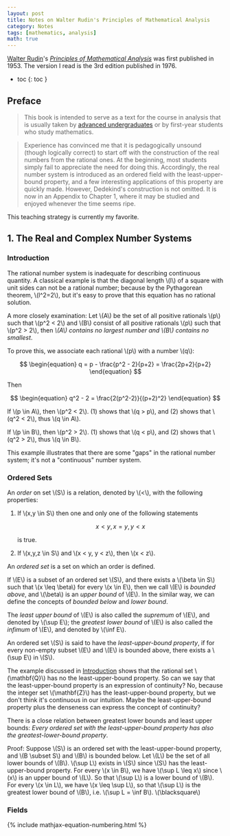 ```yaml
---
layout: post
title: Notes on Walter Rudin's Principles of Mathematical Analysis
category: Notes
tags: [mathematics, analysis]
math: true
---
```

[Walter Rudin](https://www.ams.org/notices/201303/rnoti-p295.pdf)'s [*Principles of Mathematical Analysis*](https://web.math.ucsb.edu/~agboola/teaching/2021/winter/122A/rudin.pdf) was first published in 1953. The version I read is the 3rd edition published in 1976.

- toc
{: toc }

## Preface

> This book is intended to serve as a text for the course in analysis that is usually taken by [advanced undergraduates](https://www.bgsu.edu/graduate/graduate-programs/advanced-undergraduate-status-policies-and-procedures.html) or by first-year students who study mathematics.

> Experience has convinced me that it is pedagogically unsound (though logically correct) to start off with the construction of the real numbers from the rational ones. At the beginning, most students simply fail to appreciate the need for doing this. Accordingly, the real number system is introduced as an ordered field with the least-upper-bound property, and a few interesting applications of this property are quickly made. However, Dedekind's construction is not omitted. It is now in an Appendix to Chapter 1, where it may be studied and enjoyed whenever the time seems ripe.

This teaching strategy is currently my favorite.

## 1. The Real and Complex Number Systems

### Introduction

The rational number system is inadequate for describing continuous quantity. A classical example is that the diagonal length \\(l\\) of a square with unit sides can not be a rational number; because by the Pythagorean theorem, \\(l^2=2\\), but it's easy to prove that this equation has no rational solution.

A more closely examination: Let \\(A\\) be the set of all positive rationals \\(p\\) such that \\(p^2 < 2\\) and \\(B\\) consist of all positive rationals \\(p\\) such that \\(p^2 > 2\\), then *\\(A\\) contains no largest number and \\(B\\) contains no smallest*.

To prove this, we associate each rational \\(p\\) with a number \\(q\\):

$$
\begin{equation}
    q = p - \frac{p^2 - 2}{p+2} = \frac{2p+2}{p+2}
\end{equation}
$$

Then

$$
\begin{equation}
    q^2 - 2 = \frac{2(p^2-2)}{(p+2)^2}
\end{equation}
$$

If \\(p \in A\\), then \\(p^2 < 2\\). (1) shows that \\(q > p\\), and (2) shows that \\(q^2 < 2\\), thus \\(q \in A\\).

If \\(p \in B\\), then \\(p^2 > 2\\). (1) shows that \\(q < p\\), and (2) shows that \\(q^2 > 2\\), thus \\(q \in B\\).

This example illustrates that there are some "gaps" in the rational number system; it's not a "continuous" number system.

### Ordered Sets

An *order* on set \\(S\\) is a relation, denoted by \\(<\\), with the following properties:

1. If \\(x,y \in S\\) then one and only one of the following statements

   $$
   x < y, x = y, y < x
   $$

   is true.

2. If \\(x,y,z \in S\\) and \\(x < y, y < z\\), then \\(x < z\\).

An *ordered set* is a set on which an order is defined.

If \\(E\\) is a subset of an ordered set \\(S\\), and there exists a \\(\beta \in S\\) such that \\(x \leq \beta\\) for every \\(x \in E\\), then we call \\(E\\) is *bounded above*, and \\(\beta\\) is an *upper bound* of \\(E\\). In the similar way, we can define the concepts of *bounded below* and *lower bound*.

The *least upper bound* of \\(E\\) is also called the *supremum* of \\(E\\), and denoted by \\(\sup E\\); the *greatest lower bound* of \\(E\\) is also called the *infimum* of \\(E\\), and denoted by \\(\inf E\\).

An ordered set \\(S\\) is said to have the *least-upper-bound property*, if for every non-empty subset \\(E\\) and \\(E\\) is bounded above, there exists a \\(\sup E\\) in \\(S\\).

The example discussed in [Introduction](#introduction) shows that the rational set \\(\mathbf{Q}\\) has no the least-upper-bound property. So can we say that the least-upper-bound property is an expression of continuity? No, because the integer set \\(\mathbf{Z}\\) has the least-upper-bound property, but we don't think it's continuous in our intuition. Maybe the least-upper-bound property plus the denseness can express the concept of continuity?

There is a close relation between greatest lower bounds and least upper bounds: *Every ordered set with the least-upper-bound property has also the greatest-lower-bound property*.

Proof: Suppose \\(S\\) is an ordered set with the least-upper-bound property, and \\(B \subset S\\) and \\(B\\) is bounded below. Let \\(L\\) be the set of all lower bounds of \\(B\\). \\(\sup L\\) exists in \\(S\\) since \\(S\\) has the least-upper-bound property. For every \\(x \in B\\), we have \\(\sup L \leq x\\) since \\(x\\) is an upper bound of \\(L\\). So that \\(\sup L\\) is a lower bound of \\(B\\). For every \\(x \in L\\), we have \\(x \leq \sup L\\), so that \\(\sup L\\) is the greatest lower bound of \\(B\\), i.e. \\(\sup L = \inf B\\). \\(\blacksquare\\)

### Fields

{% include mathjax-equation-numbering.html %}
